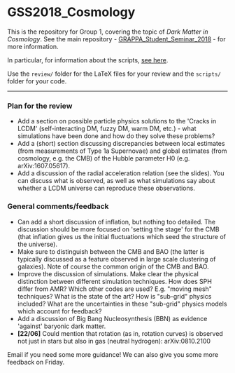 # GSS2018_Cosmology

This is the repository for Group 1, covering the topic of *Dark Matter in Cosmology*. See the main repository - [GRAPPA_Student_Seminar_2018](https://github.com/bradkav/GRAPPA_Student_Seminar_2018) - for more information.

In particular, for information about the scripts, [see here](https://github.com/bradkav/GRAPPA_Student_Seminar_2018/wiki/Scripts).

Use the `review/` folder for the LaTeX files for your review and the `scripts/` folder for your code.

-----------------

### Plan for the review

* Add a section on possible particle physics solutions to the 'Cracks in LCDM' (self-interacting DM, fuzzy DM, warm DM, etc.) - what simulations have been done and how do they solve these problems?
* Add a (short) section discussing discrepancies between local estimates (from measurements of Type 1a Supernovae) and global estimates (from cosmology, e.g. the CMB) of the Hubble parameter H0 (e.g. arXiv:1607.05617).
* Add a discussion of the radial acceleration relation (see the slides). You can discuss what is observed, as well as what simulations say about whether a LCDM universe can reproduce these observations.


### General comments/feedback

* Can add a short discussion of inflation, but nothing too detailed. The discussion should be more focused on 'setting the stage' for the CMB (that inflation gives us the initial fluctuations which seed the structure of the universe). 
* Make sure to distinguish between the CMB and BAO (the latter is typically discussed as a feature observed in large scale clustering of galaxies). Note of course the common origin of the CMB and BAO.
* Improve the discussion of simulations. Make clear the physical distinction between different simulation techniques. How does SPH differ from AMR? Which other codes are used? E.g. "moving mesh" techniques? What is the state of the art? How is "sub-grid" physics included? What are the uncertainties in these "sub-grid" physics models which account for feedback?
* Add a discussion of Big Bang Nucleosynthesis (BBN) as evidence 'against' baryonic dark matter.
* **[22/06]** Could mention that rotation (as in, rotation curves) is observed not just in stars but also in gas (neutral hydrogen): arXiv:0810.2100

Email if you need some more guidance! We can also give you some more feedback on Friday.
